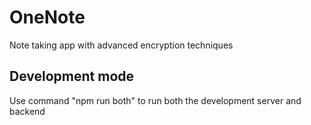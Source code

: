 # OneNote
Note taking app with advanced encryption techniques
## Development mode
Use command "npm run both" to run both the development server and backend
